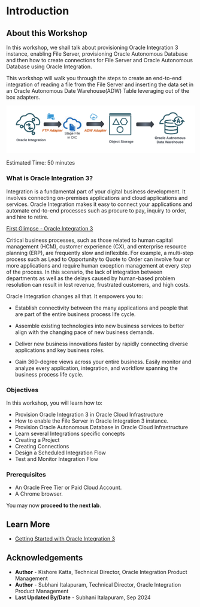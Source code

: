 # Introduction

## About this Workshop

In this workshop, we shall talk about provisioning Oracle Integration 3 instance, enabling File Server, provisioning Oracle Autonomous Database and then how to create  connections for File Server and Oracle Autonomous Database using Oracle Integration.

This workshop will walk you through the steps to create an end-to-end integration of reading a file from the File Server and inserting the data set in an Oracle Autonomous Date Warehouse(ADW) Table leveraging out of the box adapters.

![Integration Architecture](images/get-started-integration-scenario.png)

Estimated Time: 50 minutes

### What is Oracle Integration 3?

Integration is a fundamental part of your digital business development. It involves connecting on-premises applications and cloud applications and services. Oracle Integration makes it easy to connect your applications and automate end-to-end processes such as procure to pay, inquiry to order, and hire to retire.

[First Glimpse - Oracle Integration 3](youtube:yW3TEBWkFbg)

Critical business processes, such as those related to human capital management (HCM), customer experience (CX), and enterprise resource planning (ERP), are frequently slow and inflexible. For example, a multi-step process such as Lead to Opportunity to Quote to Order can involve four or more applications and require human exception management at every step of the process. In this scenario, the lack of integration between departments as well as the delays caused by human-based problem resolution can result in lost revenue, frustrated customers, and high costs.

Oracle Integration changes all that. It empowers you to:

- Establish connectivity between the many applications and people that are part of the entire business process life cycle.

- Assemble existing technologies into new business services to better align with the changing pace of new business demands.

- Deliver new business innovations faster by rapidly connecting diverse applications and key business roles.

- Gain 360-degree views across your entire business. Easily monitor and analyze every application, integration, and workflow spanning the business process life cycle.

### Objectives

In this workshop, you will learn how to:

- Provision Oracle Integration 3 in Oracle Cloud Infrastructure
- How to enable the File Server in Oracle Integration 3 instance.
- Provision Oracle Autonomous Database in Oracle Cloud Infrastructure
- Learn several Integrations specific concepts
- Creating a Project
- Creating Connections
- Design a Scheduled Integration Flow
- Test and Monitor Integration Flow

### Prerequisites

- An Oracle Free Tier or Paid Cloud Account.
- A Chrome browser.

You may now **proceed to the next lab**.

## Learn More

- [Getting Started with Oracle Integration 3](https://docs.oracle.com/en/cloud/paas/application-integration/index.html)

## Acknowledgements

- **Author** - Kishore Katta, Technical Director, Oracle Integration Product Management
- **Author** - Subhani Italapuram, Technical Director, Oracle Integration Product Management
- **Last Updated By/Date** - Subhani Italapuram, Sep 2024
